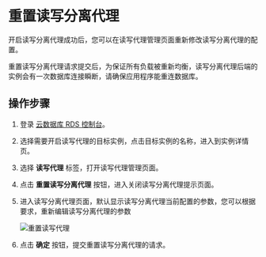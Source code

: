 # 重置读写分离代理

开启读写分离代理成功后，您可以在读写代理管理页面重新修改读写分离代理的配置。

重置读写分离代理请求提交后，为保证所有负载被重新均衡，读写分离代理后端的实例会有一次数据库连接瞬断，请确保应用程序能重连数据库。

## 操作步骤
1. 登录 [云数据库 RDS 控制台](https://rds-console.jdcloud.com/database)。
2. 选择需要开启读写代理的目标实例，点击目标实例的名称，进入到实例详情页。
3. 选择 **读写代理** 标签，打开读写代理管理页面。
4. 点击 **重置读写分离代理** 按钮，进入关闭读写分离代理提示页面。
5. 进入读写分离代理页面，默认显示读写分离代理当前配置的参数，您可以根据要求，重新编辑读写分离代理的参数
    
   ![重置读写代理](../../../../../image/RDS/ReadWriteProxy-create.png)

6. 点击 **确定** 按钮，提交重置读写分离代理的请求。


